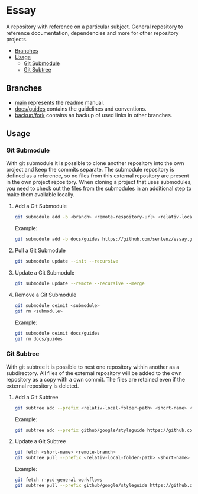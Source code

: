 <!-- omit in toc -->
# Essay

A repository with reference on a particular subject. General repository to reference documentation, dependencies and more for other repository projects.

- [Branches](#branches)
- [Usage](#usage)
  - [Git Submodule](#git-submodule)
  - [Git Subtree](#git-subtree)

## Branches

- [main](https://github.com/sentenz/essay/tree/main) represents the readme manual.
- [docs/guides](https://github.com/sentenz/essay/tree/docs/guides) contains the guidelines and conventions.
- [backup/fork](https://github.com/sentenz/essay/tree/backup/fork) contains an backup of used links in other branches.

## Usage

### Git Submodule

With git submodule it is possible to clone another repository into the own project and keep the commits separate.
The submodule repository is defined as a reference, so no files from this external repository are present in the own project repository. When cloning a project that uses submodules, you need to check out the files from the submodules in an additional step to make them available locally.

1. Add a Git Submodule

   ```bash
   git submodule add -b <branch> <remote-respoitory-url> <relativ-local-folder-path>
   ```

   Example:

   ```bash
   git submodule add -b docs/guides https://github.com/sentenz/essay.git docs/guides
   ```

2. Pull a Git Submodule

   ```bash
   git submodule update --init --recursive
   ```

3. Update a Git Submodule

   ```bash
   git submodule update --remote --recursive --merge
   ```

4. Remove a Git Submodule

   ```bash
   git submodule deinit <submodule>
   git rm <submodule>
   ```

   Example:

   ```bash
   git submodule deinit docs/guides
   git rm docs/guides
   ```

### Git Subtree

With git subtree it is possible to nest one repository within another as a subdirectory. All files of the external repository will be added to the own repository as a copy with a own commit. The files are retained even if the external repository is deleted.

1. Add a Git Subtree

   ```bash
   git subtree add --prefix <relativ-local-folder-path> <short-name> <remote-branch> --squash
   ```

   Example:

   ```bash
   git subtree add --prefix github/google/styleguide https://github.com/google/styleguide.git gh-pages --squash
   ```

2. Update a Git Subtree

   ```bash
   git fetch <short-name> <remote-branch>
   git subtree pull --prefix <relativ-local-folder-path> <short-name> <remote-branch> --squash
      ```

   Example:

   ```bash
   git fetch r-pcd-general workflows
   git subtree pull --prefix github/google/styleguide https://github.com/google/styleguide.git gh-pages --squash
   ```
